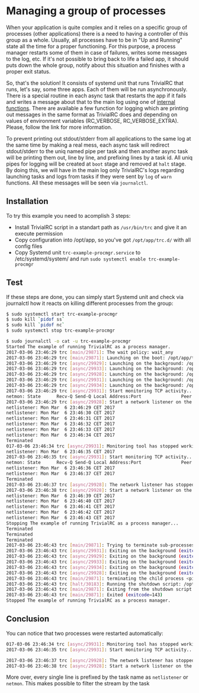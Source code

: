# Managing a group of processes

When your application is quite complex and it relies on a specific group of processes (other applications) there is a need to having a controller of this group as a whole. Usually, all processes have to be in "Up and Running" state all the time for a proper functioning. For this purpose, a process manager restarts some of them in case of failures, writes some messages to the log, etc. If it's not possible to bring back to life a failed app, it should puts down the whole group, notify about this situation and finishes with a proper exit status.

So, that's the solution! It consists of systemd unit that runs TrivialRC that runs, let's say, some three apps. Each of them will be run asynchronously. There is a special routine in each async task that restarts the app if it fails and writes a message about that to the main log using one of [internal functions](https://github.com/vorakl/TrivialRC#integrated-functions). There are available a few function for logging which are printing out messages in the same format as TrivialRC does and depending on values of environment variables (RC_VERBOSE, RC_VERBOSE_EXTRA). Please, follow the link for more information.

To prevent printing out stdout/stderr from all applications to the same log at the same time by making a real mess, each async task will redirect stdout/stderr to the uniq named pipe per task and then another async task will be printing them out, line by line, and prefixing lines by a task id. All uniq pipes for logging will be created at `boot` stage and removed at `halt` stage. By doing this, we will have in the main log only TrivialRC's logs regarding launching tasks and logs from tasks if they were sent by `log` of `warn` functions.
All these messages will be seen via `journalctl`.

## Installation

To try this example you need to acomplish 3 steps:

* Install TrivialRC script in a standart path as `/usr/bin/trc` and give it an execute permission
* Copy configuration into /opt/app, so you've got `/opt/app/trc.d/` with all config files
* Copy Systemd unit `trc-example-procmgr.service` to /etc/systemd/system/ and run `sudo systemctl enable trc-example-procmgr`

## Test

If these steps are done, you can simply start Systemd unit and check via journalctl how it reacts on killing different processes from the group:

```bash
$ sudo systemctl start trc-example-procmgr
$ sudo kill `pidof ss`
$ sudo kill `pidof nc`
$ sudo systemctl stop trc-example-procmgr

$ sudo journalctl -o cat -u trc-example-procmgr
Started The example of running TrivialRC as a process manager.
2017-03-06 23:46:29 trc [main/29871]: The wait policy: wait_any
2017-03-06 23:46:29 trc [main/29871]: Launching on the boot: /opt/app/trc.d/boot.create-logs
2017-03-06 23:46:29 trc [async/29929]: Launching on the background: /opt/app/trc.d/async.netlistener-logger
2017-03-06 23:46:29 trc [async/29933]: Launching on the background: /opt/app/trc.d/async.netmon-logger
2017-03-06 23:46:29 trc [async/29928]: Launching on the background: /opt/app/trc.d/async.netlistener
2017-03-06 23:46:29 trc [async/29931]: Launching on the background: /opt/app/trc.d/async.netmon
2017-03-06 23:46:29 trc [async/29934]: Launching on the background: /opt/app/trc.d/async.netsender
2017-03-06 23:46:29 trc [async/29931]: Start monitoring TCP activity...
netmon: State      Recv-Q Send-Q Local Address:Port               Peer Address:Port
2017-03-06 23:46:29 trc [async/29928]: Start a network listener on the port 1234...
netlistener: Mon Mar  6 23:46:29 CET 2017
netlistener: Mon Mar  6 23:46:30 CET 2017
netlistener: Mon Mar  6 23:46:31 CET 2017
netlistener: Mon Mar  6 23:46:32 CET 2017
netlistener: Mon Mar  6 23:46:33 CET 2017
netlistener: Mon Mar  6 23:46:34 CET 2017
Terminated
017-03-06 23:46:34 trc [async/29931]: Monitoring tool has stopped working!
netlistener: Mon Mar  6 23:46:35 CET 2017
2017-03-06 23:46:35 trc [async/29931]: Start monitoring TCP activity...
netmon: State      Recv-Q Send-Q Local Address:Port               Peer Address:Port
netlistener: Mon Mar  6 23:46:36 CET 2017
netlistener: Mon Mar  6 23:46:37 CET 2017
Terminated
2017-03-06 23:46:37 trc [async/29928]: The network listener has stopped working!
2017-03-06 23:46:38 trc [async/29928]: Start a network listener on the port 1234...
netlistener: Mon Mar  6 23:46:39 CET 2017
netlistener: Mon Mar  6 23:46:40 CET 2017
netlistener: Mon Mar  6 23:46:41 CET 2017
netlistener: Mon Mar  6 23:46:42 CET 2017
netlistener: Mon Mar  6 23:46:43 CET 2017
Stopping The example of running TrivialRC as a process manager...
Terminated
Terminated
Terminated
2017-03-06 23:46:43 trc [main/29871]: Trying to terminate sub-processes...
2017-03-06 23:46:43 trc [async/29931]: Exiting on the background (exitcode=143): /opt/app/trc.d/async.netmon
2017-03-06 23:46:43 trc [async/29929]: Exiting on the background (exitcode=0): /opt/app/trc.d/async.netlistener-logger
2017-03-06 23:46:43 trc [async/29933]: Exiting on the background (exitcode=0): /opt/app/trc.d/async.netmon-logger
2017-03-06 23:46:43 trc [async/29934]: Exiting on the background (exitcode=143): /opt/app/trc.d/async.netsender
2017-03-06 23:46:43 trc [async/29928]: Exiting on the background (exitcode=143): /opt/app/trc.d/async.netlistener
2017-03-06 23:46:43 trc [main/29871]: terminating the child process <pid=29928>
2017-03-06 23:46:43 trc [halt/30183]: Running the shutdown script: /opt/app/trc.d/halt.remove-logs
2017-03-06 23:46:43 trc [main/29871]: Exiting from the shutdown script (exitcode=143): /opt/app/trc.d/halt.remove-logs
2017-03-06 23:46:43 trc [main/29871]: Exited (exitcode=143)
Stopped The example of running TrivialRC as a process manager.
```

## Conclusion

You can notice that two processes were restarted automatically:

```bash
017-03-06 23:46:34 trc [async/29931]: Monitoring tool has stopped working!
2017-03-06 23:46:35 trc [async/29931]: Start monitoring TCP activity...

2017-03-06 23:46:37 trc [async/29928]: The network listener has stopped working!
2017-03-06 23:46:38 trc [async/29928]: Start a network listener on the port 1234...
```
More over, every single line is prefixed by the task name as `netlistener` or `netmon`. This makes possible to filter the stream by the task
